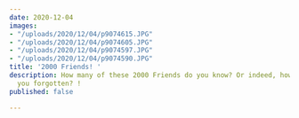 ```yaml
---
date: 2020-12-04
images:
- "/uploads/2020/12/04/p9074615.JPG"
- "/uploads/2020/12/04/p9074605.JPG"
- "/uploads/2020/12/04/p9074597.JPG"
- "/uploads/2020/12/04/p9074590.JPG"
title: '2000 Friends! '
description: How many of these 2000 Friends do you know? Or indeed, how many have
  you forgotten? !
published: false

---
```

